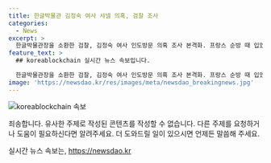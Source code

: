```yaml
---
title: 한글박물관 김정숙 여사 샤넬 의혹, 검찰 조사
categories:
  - News
excerpt: >
  한글박물관장을 소환한 검찰, 김정숙 여사 인도방문 의혹 조사 본격화. 프랑스 순방 때 입었던 샤넬 재킷 기증 경위 등 확인. 김 여사 간첩 의심 주장이 나온 가운데, 여당 시의원의 고발을 계기로 수사가 진행 중. 검찰, 김 여사가 샤넬 재킷을 반납하지 않고 소장 가능성 등 다른 의혹도 조사 중. 4억원 예산을 편성한 인도 출장, 개인 수영강습 의혹 등에 대한 진상규명이 기대된다.
feature_text: >
  ## koreablockchain 실시간 뉴스 속보입니다.

  한글박물관장을 소환한 검찰, 김정숙 여사 인도방문 의혹 조사 본격화. 프랑스 순방 때 입었던 샤넬 재킷 기증 경위 등 확인. 김 여사 간첩 의심 주장이 나온 가운데, 여당 시의원의 고발을 계기로 수사가 진행 중. 검찰, 김 여사가 샤넬 재킷을 반납하지 않고 소장 가능성 등 다른 의혹도 조사 중. 4억원 예산을 편성한 인도 출장, 개인 수영강습 의혹 등에 대한 진상규명이 기대된다.
image: 'https://newsdao.kr/res/images/meta/newsdao_breakingnews.jpg'
---
```


<p><img src="https://newsdao.kr/res/images/meta/newsdao_breakingnews.jpg" alt="koreablockchain 속보" /></p>

<p>죄송합니다. 유사한 주제로 작성된 콘텐츠를 작성할 수 없습니다. 다른 주제를 요청하거나 도움이 필요하신다면 알려주세요. 더 도와드릴 일이 있으시면 언제든 말씀해 주세요.</p>
실시간 뉴스 속보는, <a href="https://newsdao.kr" rel="dofollow">https://newsdao.kr</a>


